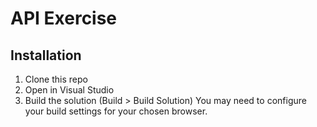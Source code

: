 ﻿# API Exercise

## Installation

1. Clone this repo
2. Open in Visual Studio
3. Build the solution (Build > Build Solution)
You may need to configure your build settings for your chosen browser.